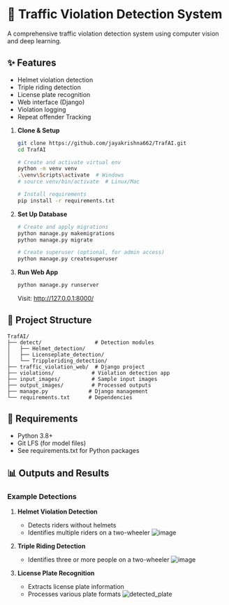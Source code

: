 # 🚦 Traffic Violation Detection System

A comprehensive traffic violation detection system using computer vision and deep learning.

## ✨ Features
- Helmet violation detection
- Triple riding detection
- License plate recognition
- Web interface (Django)
- Violation logging
- Repeat offender Tracking


1. **Clone & Setup**
   ```bash
   git clone https://github.com/jayakrishna662/TrafAI.git
   cd TrafAI
   
   # Create and activate virtual env
   python -m venv venv
   .\venv\Scripts\activate  # Windows
   # source venv/bin/activate  # Linux/Mac
   
   # Install requirements
   pip install -r requirements.txt
   ```
2. **Set Up Database**
   ```bash
   # Create and apply migrations
   python manage.py makemigrations
   python manage.py migrate
   
   # Create superuser (optional, for admin access)
   python manage.py createsuperuser
3. **Run Web App**
   ```bash
   python manage.py runserver
   ```
   Visit: http://127.0.0.1:8000/


## 📁 Project Structure
```
TrafAI/
├── detect/                 # Detection modules
│   ├── Helmet_detection/
│   ├── Licenseplate_detection/
│   └── Trippleriding_detection/
├── traffic_violation_web/  # Django project
├── violations/            # Violation detection app
├── input_images/          # Sample input images
├── output_images/         # Processed outputs
├── manage.py             # Django management
└── requirements.txt      # Dependencies
```

## 📝 Requirements
- Python 3.8+
- Git LFS (for model files)
- See requirements.txt for Python packages


## 📊 Outputs and Results

### Example Detections

1. **Helmet Violation Detection**
   - Detects riders without helmets
   - Identifies multiple riders on a two-wheeler
     ![image](https://github.com/user-attachments/assets/3a713867-4d6f-4d7f-bfb0-bc70ee96c65e)

   

2. **Triple Riding Detection**
   - Identifies three or more people on a two-wheeler
   ![image](https://github.com/user-attachments/assets/76e7fe19-3b16-4962-89fe-bd1cbf5706dd)


3. **License Plate Recognition**
   - Extracts license plate information
   - Processes various plate formats
   ![detected_plate](https://github.com/user-attachments/assets/b44a9933-5da7-44f1-9a3a-f2927904cd91)


